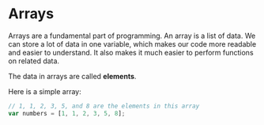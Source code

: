 # Arrays

Arrays are a fundamental part of programming. An array is a list of data. We can store a lot of data in one variable, which makes our code more readable and easier to understand. It also makes it much easier to perform functions on related data.

The data in arrays are called **elements**.

Here is a simple array:

```javascript
// 1, 1, 2, 3, 5, and 8 are the elements in this array
var numbers = [1, 1, 2, 3, 5, 8];
```
